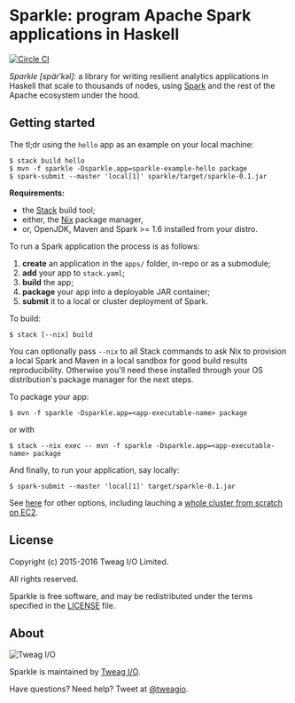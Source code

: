 # Sparkle: program Apache Spark applications in Haskell

[![Circle CI](https://circleci.com/gh/tweag/sparkle.svg?style=svg)](https://circleci.com/gh/tweag/sparkle)

*Sparkle [spär′kəl]:* a library for writing resilient analytics
applications in Haskell that scale to thousands of nodes, using
[Spark][spark] and the rest of the Apache ecosystem under the hood.

[spark]: http://spark.apache.org/

## Getting started

The tl;dr using the `hello` app as an example on your local machine:

```
$ stack build hello
$ mvn -f sparkle -Dsparkle.app=sparkle-example-hello package
$ spark-submit --master 'local[1]' sparkle/target/sparkle-0.1.jar
```

**Requirements:**
* the [Stack][stack] build tool;
* either, the [Nix][nix] package manager,
* or, OpenJDK, Maven and Spark >= 1.6 installed from your distro.

To run a Spark application the process is as follows:

1. **create** an application in the `apps/` folder, in-repo or as
   a submodule;
1. **add** your app to `stack.yaml`;
1. **build** the app;
1. **package** your app into a deployable JAR container;
1. **submit** it to a local or cluster deployment of Spark.

To build:

```
$ stack [--nix] build
```

You can optionally pass `--nix` to all Stack commands to ask Nix to
provision a local Spark and Maven in a local sandbox for good build
results reproducibility. Otherwise you'll need these installed through
your OS distribution's package manager for the next steps.

To package your app:

```
$ mvn -f sparkle -Dsparkle.app=<app-executable-name> package
```

or with

```
$ stack --nix exec -- mvn -f sparkle -Dsparkle.app=<app-executable-name> package
```

And finally, to run your application, say locally:

```
$ spark-submit --master 'local[1]' target/sparkle-0.1.jar
```

See [here][spark-submit] for other options, including lauching
a [whole cluster from scratch on EC2][spark-ec2].

[stack]: https://github.com/commercialhaskell/stack
[spark-submit]: http://spark.apache.org/docs/latest/submitting-applications.html
[spark-ec2]: http://spark.apache.org/docs/latest/ec2-scripts.html
[nix]: http://nixos.org/nix

## License

Copyright (c) 2015-2016 Tweag I/O Limited.

All rights reserved.

Sparkle is free software, and may be redistributed under the terms
specified in the [LICENSE](LICENSE) file.

## About

![Tweag I/O](http://i.imgur.com/0HK8X4y.png)

Sparkle is maintained by [Tweag I/O](http://tweag.io/).

Have questions? Need help? Tweet at
[@tweagio](http://twitter.com/tweagio).
